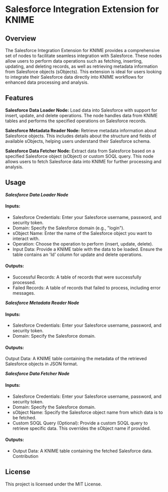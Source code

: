 # Salesforce Integration Extension for KNIME

## Overview

The Salesforce Integration Extension for KNIME provides a comprehensive set of nodes to facilitate seamless integration with Salesforce. These nodes allow users to perform data operations such as fetching, inserting, updating, and deleting records, as well as retrieving metadata information from Salesforce objects (sObjects). This extension is ideal for users looking to integrate their Salesforce data directly into KNIME workflows for enhanced data processing and analysis.

## Features

**Salesforce Data Loader Node:** Load data into Salesforce with support for insert, update, and delete operations. The node handles data from KNIME tables and performs the specified operations on Salesforce records.

**Salesforce Metadata Reader Node:** Retrieve metadata information about Salesforce objects. This includes details about the structure and fields of available sObjects, helping users understand their Salesforce schema.

**Salesforce Data Fetcher Node:** Extract data from Salesforce based on a specified Salesforce object (sObject) or custom SOQL query. This node allows users to fetch Salesforce data into KNIME for further processing and analysis.


## Usage

***Salesforce Data Loader Node***

#### Inputs:

- Salesforce Credentials: Enter your Salesforce username, password, and security token.
- Domain: Specify the Salesforce domain (e.g., "login").
- sObject Name: Enter the name of the Salesforce object you want to interact with.
- Operation: Choose the operation to perform (insert, update, delete).
- Input Data: Provide a KNIME table with the data to be loaded. Ensure the table contains an 'Id' column for update and delete operations.

#### Outputs:

- Successful Records: A table of records that were successfully processed.
- Failed Records: A table of records that failed to process, including error messages.
  

***Salesforce Metadata Reader Node***
#### Inputs:

- Salesforce Credentials: Enter your Salesforce username, password, and security token.
- Domain: Specify the Salesforce domain.

#### Outputs:

Output Data: A KNIME table containing the metadata of the retrieved Salesforce objects in JSON format.

***Salesforce Data Fetcher Node***
#### Inputs:

- Salesforce Credentials: Enter your Salesforce username, password, and security token.
- Domain: Specify the Salesforce domain.
- sObject Name: Specify the Salesforce object name from which data is to be fetched.
- Custom SOQL Query (Optional): Provide a custom SOQL query to retrieve specific data. This overrides the sObject name if provided.

#### Outputs:

- Output Data: A KNIME table containing the fetched Salesforce data.
Contribution


## License
This project is licensed under the MIT License.
